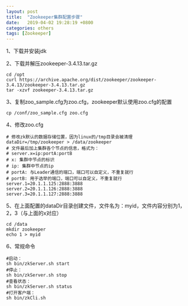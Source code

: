 ```yaml
---
layout: post
title:  "Zookeeper集群配置步骤"
date:   2019-04-02 19:28:19 +0800
categories: others
tags: [Zookeeper]
---
```

1、下载并安装jdk

2、下载并解压zookeeper-3.4.13.tar.gz
```text
cd /opt
curl https://archive.apache.org/dist/zookeeper/zookeeper-3.4.13/zookeeper-3.4.13.tar.gz
tar -xzvf zookeeper-3.4.13.tar.gz
```
3、复制zoo_sample.cfg为zoo.cfg，zookeeper默认使用zoo.cfg的配置
```text
cp /conf/zoo_sample.cfg zoo.cfg
```
4、修改zoo.cfg
```text
# 修改zk默认的数据存储位置，因为linux的/tmp目录会被清理
dataDir=/tmp/zookeeper > /data/zookeeper
# 文件最后加上集群各个节点的信息，格式为：
# server.x=ip:portA:portB
# x: 集群中节点的标识
# ip: 集群中节点的ip
# portA: 与Leader通信的端口，端口可以自定义，不重复就行
# portB: 用于选举的端口，端口可以自定义，不重复就行
server.1=20.1.1.125:2888:3888
server.2=20.1.1.126:2888:3888
server.3=20.1.1.127:2888:3888
```
5、在上面配置的dataDir目录创建文件，文件名为：myid，文件内容分别为1，2，3（与上面的x对应）
```text
cd /data
mkdir zookeeper
echo 1 > myid
```
6、常规命令
```text
#启动：
sh bin/zkServer.sh start
#停止：
sh bin/zkServer.sh stop
#查看状态：
sh bin/zkServer.sh status
#打开客户端：
sh bin/zkCli.sh
```


